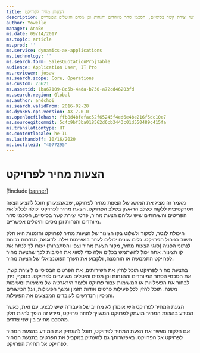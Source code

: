```yaml
---
title: הצעות מחיר לפרויקט
description: מאמר זה מציג את המושג של הצעות מחיר לפרויקט, שבאמצעותן תוכל להציע הצעה אטרקטיבית ללקוח כשלב הראשון בשלב הפרויקט. הצעת מחיר לפרויקט יכולה לכלול את הפריטים והשירותים שיש עליהם הצעת מחיר, פרטי יצירת קשר בסיסיים, הסכמי סחר מיוחדים והנחות וכן מסים והיטלים אפשריים.
author: Yowelle
manager: AnnBe
ms.date: 09/14/2017
ms.topic: article
ms.prod: ''
ms.service: dynamics-ax-applications
ms.technology: ''
ms.search.form: SalesQuotationProjTable
audience: Application User, IT Pro
ms.reviewer: josaw
ms.search.scope: Core, Operations
ms.custom: 23621
ms.assetid: 1ba67109-8c5b-4ada-b730-a72cd46203fd
ms.search.region: Global
ms.author: andchoi
ms.search.validFrom: 2016-02-28
ms.dyn365.ops.version: AX 7.0.0
ms.openlocfilehash: ffb8d4bfefac52f65245f4ed6e4be216f5dc10e7
ms.sourcegitcommit: 5c4c9bf3ba018562d6cb3443c01d550489c415fa
ms.translationtype: HT
ms.contentlocale: he-IL
ms.lasthandoff: 10/16/2020
ms.locfileid: "4077295"
---
```

# <a name="project-quotations"></a>הצעות מחיר לפרויקט

[!include [banner](../includes/banner.md)]

מאמר זה מציג את המושג של הצעות מחיר לפרויקט, שבאמצעותן תוכל להציע הצעה אטרקטיבית ללקוח כשלב הראשון בשלב הפרויקט. הצעת מחיר לפרויקט יכולה לכלול את הפריטים והשירותים שיש עליהם הצעת מחיר, פרטי יצירת קשר בסיסיים, הסכמי סחר מיוחדים והנחות וכן מסים והיטלים אפשריים. 

היכולת לנטר, לסקור ולשלוט בקו הצינור של הצעות מחיר לפרויקט והזמנות היא חלק חשוב בניהול הפרויקט. כלים שונים יכולים לעזור במשימות אלה. לדוגמה, הגדרות נכונות לנתוני הפניה (סוגי הצעות מחיר, מקור הצעת מחיר וצפי והסתברות) יעזרו לך לנתח את קו הצינור. אתה יכול להשתמש בכלים אלה כדי לסווג את הסיבות לכך שהצעת מחיר לפרויקט התממשה או הוחמצה, ולקבוע את הערך הפוטנציאלי של הצעת מחיר. 

בהצעת מחיר לפרויקט תוכל להזין את השירותים, את הפרטים הבסיסיים ליצירת קשר, את הסכמי הסחר המיוחדים וההנחות וכן מסים והיטלים משוערים לפרויקט. בנוסף, ניתן לבחור את הפעילויות או המשימות עבור פרויקט וליצור הירארכיה של משימות ומשימות משנה. תוכל להזין לכל פעילות פרטים אודות תזמון ומשך הפעילות, ועל הכישורים והניסיון הנדרשים לעובדים המבצעים את הפעילות. 

הצעת המחיר לפרויקט היא אומדן לא מחייב של העבודה שיש לבצע. עם זאת, כאשר המידע בהצעת המחיר מועתק לפרויקט המשויך לחוזה פרויקט, מידע זה הופך להיות חלק מהסכם מחייב בין שני צדדים. 

אם הלקוח מאשר את הצעת המחיר לפרויקט, תוכל להעתיק את המידע בהצעת המחיר לפרויקט אל הפרויקט. באפשרותך גם להעתיק במקביל את הפרטים בהצעת המחיר לפרויקט אל תחזית הפרויקט.



